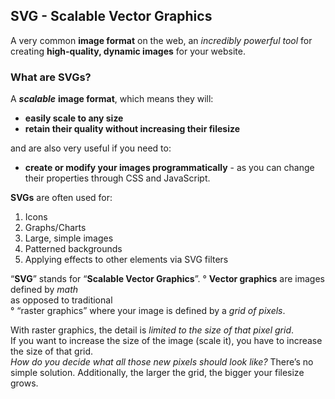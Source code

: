 ## SVG - Scalable Vector Graphics

A very common **image format** on the web, an *incredibly powerful tool* for creating **high-quality, dynamic images** for your website.


### What are SVGs?

A ***scalable*** **image format**, which means they will: 

- **easily scale to any size**
- **retain their quality without increasing their filesize**

and are also very useful if you need to:

- **create or modify your images programmatically** - as you can change their properties through CSS and JavaScript.

**SVGs** are often used for:

1. Icons
2. Graphs/Charts
3. Large, simple images
4. Patterned backgrounds
5. Applying effects to other elements via SVG filters

“**SVG**” stands for “**Scalable Vector Graphics**”. 
° **Vector graphics** are images defined by *math*<br>
as opposed to traditional<br> 
° “raster graphics” where your image is defined by a *grid of pixels*.

With raster graphics, the detail is *limited to the size of that pixel grid*.<br>
If you want to increase the size of the image (scale it), you have to increase the size of that grid.<br>
*How do you decide what all those new pixels should look like?* There’s no simple solution. Additionally, the larger the grid, the bigger your filesize grows.
